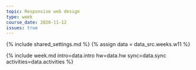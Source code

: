 ```yaml
---
topic: Responsive web design
type: week
course_date: 2020-11-12
issues: true
---
```


{% include shared_settings.md %}
{% assign data = data_src.weeks.w11 %}

{% include week.md
  intro=data.intro
  hw=data.hw
  sync=data.sync
  activities=data.activities
%}

